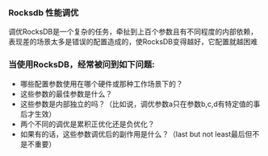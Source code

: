 ### Rocksdb 性能调优  
调优RocksDB是一个复杂的任务，牵扯到上百个参数且有不同程度的内部依赖，表现差的场景太多是错误的配置造成的，使RocksDB变得越好，它配置就越困难
### 当使用RocksDB，经常被问到如下问题:
- 哪些配置参数使用在哪个硬件或那种工作场景下的？
- 这些参数的最佳参数是什么？
- 这些参数是内部独立的吗？（比如说，调优参数a只在参数b,c,d有特定值的事后才生效）
- 两个不同的调优是累积正优化还是负优化？
- 如果有的话，这些参数调优后的副作用是什么？（last but not least最后但不是不重要）
